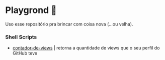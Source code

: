 # Playgrond 🎡

Uso esse repositório pra brincar com coisa nova (...ou velha).

### Shell Scripts

- [contador-de-views](google.com) | retorna a quantidade de views que o seu perfil do GitHub teve
